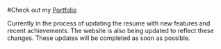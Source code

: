 #Check out my <a href="https://saihar1sh.github.io" target="_blank">Portfolio</a>



<p>Currently in the process of updating the resume with new features and recent achievements. The website is also being updated to reflect these changes. These updates will be completed as soon as possible.</p>